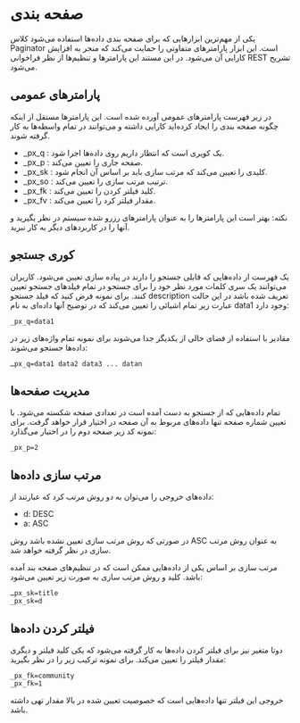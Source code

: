 # صفحه بندی

یکی از مهم‌ترین ابزارهایی که برای صفحه بندی داده‌ها استفاده می‌شود کلاس Paginator است. این ابزار پارامترهای متفاوتی را حمایت می‌کند که منجر به افزایش کارایی آن می‌شود. در این مستند این پارامترها و تنظیم‌ها از نظر فراخوانی REST تشریح می‌شود.

## پارامترهای عمومی

در زیر فهرست پارامترهای عمومی آورده شده است. این پارامترها مستقل از اینکه چگونه صفحه بندی را ایجاد کرده‌اید کارایی داشته و می‌توانند در تمام واسطه‌ها به کار گرفته شوند.

+ \_px\_q : یک کویری است که انتظار داریم روی داده‌ها اجرا شود.
+ \_px\_p : صفحه جاری را تعیین می‌کند.
+ \_px\_sk : کلیدی را تعیین می‌کند که مرتب سازی باید بر اساس آن انجام شود.
+ \_px\_so : ترتیب مرتب سازی را تعیین می‌کند.
+ \_px\_fk : کلید فیلتر کردن را تعیین می‌کند.
+ \_px\_fv : مقدار فیلتر کرد را تعیین می‌کند.

نکته: بهتر است این پارامترها را به عنوان پارامترهای رزرو شده سیستم در نظر بگیرید و آنها را در کاربردهای دیگر به کار نبرید.


## کوری جستجو

یک فهرست از داده‌هایی که قابلی جستجو را دارند در پیاده سازی تعیین می‌شود. کاربران می‌توانند یک سری کلمات مورد نظر خود را برای جستجو در تمام فیلدهای جستجو تعیین کنند. برای نمونه فرض کنید که فیلد جستجو description تعریف شده باشد در این حالت عبارت زیر تمام اشیائی را تعیین می‌کند که در توضیح آنها داده‌ای به نام data1 وجود دارد:

	_px_q=data1

مقادیر با استفاده از فضای خالی از یکدیگر جدا می‌شوند برای نمونه تمام واژه‌های زیر در داده‌ها جستجو می‌شوند:

	ـpx_q=data1 data2 data3 ... datan

## مدیریت صفحه‌ها

تمام داده‌هایی که از جستجو به دست آمده است در تعدادی صفحه شکسته می‌شود. با تعیین شماره صفحه تنها داده‌های مربوط به آن صفحه در اختیار قرار خواهد گرفت. برای نمونه کد زیر صفحه دوم را در اختیار می‌گذارد:

	_px_p=2


## مرتب سازی داده‌ها

داده‌های خروجی را می‌توان به دو روش مرتب کرد که عبارتند از:

+ d: DESC
+ a: ASC

در صورتی که روش مرتب سازی تعیین نشده باشد روش ASC به عنوان روش مرتب سازی در نظر گرفته خواهد شد.

مرتب سازی بر اساس یکی از داده‌هایی ممکن است که در تنظیم‌های صفحه بند آمده باشد. کلید و روش مرتب سازی به صورت زیر تعیین می‌شود:

	‌ـpx_sk=title
	_px_sk=d


## فیلتر کردن داده‌ها

دوتا متغیر نیز برای فیلتر کردن داده‌ها به کار گرفته می‌شود که یکی کلید فیلتر و  دیگری مقدار فیلتر را تعیین می‌کند. برای نمونه ترکیب زیر را در نظر بگیرید:

	_px_fk=community
	_px_fk=1

خروجی این فیلتر تنها داده‌هایی است که خصوصیت تعیین شده در بالا مقدار تهی داشته باشد.
